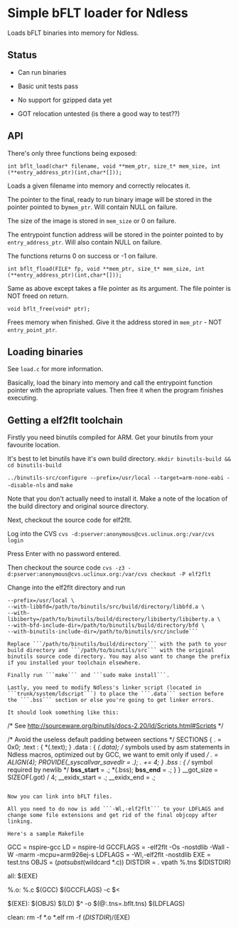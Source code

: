 # Simple bFLT loader for Ndless

Loads bFLT binaries into memory for Ndless.

## Status

* Can run binaries

* Basic unit tests pass

* No support for gzipped data yet

* GOT relocation untested (is there a good way to test??)

## API

There's only three functions being exposed:

```int bflt_load(char* filename, void **mem_ptr, size_t* mem_size, int (**entry_address_ptr)(int,char*[]));```

Loads a given filename into memory and correctly relocates it.

The pointer to the final, ready to run binary image will be stored in the pointer pointed to by```mem_ptr```. Will contain NULL on failure.

The size of the image is stored in ```mem_size``` or 0 on failure.

The entrypoint function address will be stored in the pointer pointed to by ```entry_address_ptr```. Will also contain NULL on failure.

The functions returns 0 on success or -1 on failure.

```int bflt_fload(FILE* fp, void **mem_ptr, size_t* mem_size, int (**entry_address_ptr)(int,char*[]));```

Same as above except takes a file pointer as its argument. The file pointer is NOT freed on return.

```void bflt_free(void* ptr);```

Frees memory when finished. Give it the address stored in ```mem_ptr``` - NOT ```entry_point_ptr```.

## Loading binaries

See ```load.c``` for more information.

Basically, load the binary into memory and call the entrypoint function pointer with the apropriate values. Then free it when the program finishes executing.

## Getting a elf2flt toolchain

Firstly you need binutils compiled for ARM. Get your binutils from your favourite location.

It's best to let binutils have it's own build directory. ```mkdir binutils-build && cd binutils-build```

```../binutils-src/configure --prefix=/usr/local --target=arm-none-eabi --disable-nls``` and ```make```

Note that you don't actually need to install it. Make a note of the location of the build directory and original source directory.

Next, checkout the source code for elf2flt.

Log into the CVS ```cvs -d:pserver:anonymous@cvs.uclinux.org:/var/cvs login```

Press Enter with no password entered.

Then checkout the source code ```cvs -z3 -d:pserver:anonymous@cvs.uclinux.org:/var/cvs checkout -P elf2flt```

Change into the elf2flt directory and run
```./configure --target=arm-none-eabi \
--prefix=/usr/local \
--with-libbfd=/path/to/binutils/src/build/directory/libbfd.a \
--with-libiberty=/path/to/binutils/build/directory/libiberty/libiberty.a \
--with-bfd-include-dir=/path/to/binutils/build/directory/bfd \
--with-binutils-include-dir=/path/to/binutils/src/include```

Replace ```/path/to/binutils/build/directory``` with the path to your build directory and ```/path/to/binutils/src``` with the original binutils source code directory. You may also want to change the prefix if you installed your toolchain elsewhere.

Finally run ```make``` and ```sudo make install```.

Lastly, you need to modify Ndless's linker script (located in ```trunk/system/ldscript```) to place the ```.data``` section before the ```.bss``` section or else you're going to get linker errors.

It should look something like this:

```
/* See http://sourceware.org/binutils/docs-2.20/ld/Scripts.html#Scripts */

/* Avoid the useless default padding between sections */
SECTIONS
{
	. = 0x0;
	.text : { *(.text); }
	.data : {
		*(.data);
		/* symbols used by asm statements in Ndless macros, optimized out by GCC, we want to emit only if used */
		. = ALIGN(4);
		PROVIDE(_syscallvar_savedlr = .);
		. += 4;
	}
	.bss : {
		/* symbol required by newlib */
		__bss_start__ = .;
		*(.bss);
		__bss_end__ = .;
	}
}
__got_size = SIZEOF(.got) / 4;
__exidx_start = .;
__exidx_end = .;
```

Now you can link into bFLT files.

All you need to do now is add ```-Wl,-elf2flt``` to your LDFLAGS and change some file extensions and get rid of the final objcopy after linking.

Here's a sample Makefile

```
GCC = nspire-gcc
LD = nspire-ld
GCCFLAGS = -elf2flt -Os -nostdlib -Wall -W -marm -mcpu=arm926ej-s
LDFLAGS = -Wl,-elf2flt -nostdlib
EXE = test.tns
OBJS = $(patsubst %.c,%.o,$(wildcard *.c))
DISTDIR = .
vpath %.tns $(DISTDIR)

all: $(EXE)

%.o: %.c
	$(GCC) $(GCCFLAGS) -c $<

$(EXE): $(OBJS)
	$(LD) $^ -o $(@:.tns=.bflt.tns) $(LDFLAGS)

clean:
	rm -f *.o *.elf
	rm -f $(DISTDIR)/$(EXE)
```